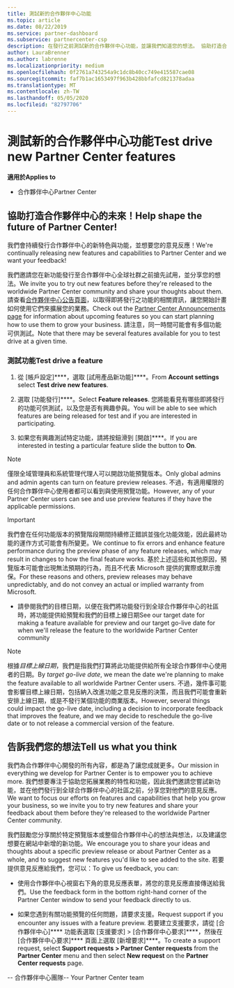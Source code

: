 ```yaml
---
title: 測試新的合作夥伴中心功能
ms.topic: article
ms.date: 08/22/2019
ms.service: partner-dashboard
ms.subservice: partnercenter-csp
description: 在發行之前測試新的合作夥伴中心功能，並讓我們知道您的想法。 協助打造合作夥伴中心的未來！
author: LauraBrenner
ms.author: labrenne
ms.localizationpriority: medium
ms.openlocfilehash: 0f2761a743254a9c1dc8b40cc749e415587cae08
ms.sourcegitcommit: faf7b1ac1653497f963b428bbfafcd821378adaa
ms.translationtype: MT
ms.contentlocale: zh-TW
ms.lasthandoff: 05/05/2020
ms.locfileid: "82797706"
---
```

# <a name="test-drive-new-partner-center-features"></a><span data-ttu-id="0c75e-104">測試新的合作夥伴中心功能</span><span class="sxs-lookup"><span data-stu-id="0c75e-104">Test drive new Partner Center features</span></span>

<span data-ttu-id="0c75e-105">**適用於**</span><span class="sxs-lookup"><span data-stu-id="0c75e-105">**Applies to**</span></span>

- <span data-ttu-id="0c75e-106">合作夥伴中心</span><span class="sxs-lookup"><span data-stu-id="0c75e-106">Partner Center</span></span>

## <a name="help-shape-the-future-of-partner-center"></a><span data-ttu-id="0c75e-107">協助打造合作夥伴中心的未來！</span><span class="sxs-lookup"><span data-stu-id="0c75e-107">Help shape the future of Partner Center!</span></span>

<span data-ttu-id="0c75e-108">我們會持續發行合作夥伴中心的新特色與功能，並想要您的意見反應！</span><span class="sxs-lookup"><span data-stu-id="0c75e-108">We're continually releasing new features and capabilities to Partner Center and we want your feedback!</span></span> 

<span data-ttu-id="0c75e-109">我們邀請您在新功能發行至合作夥伴中心全球社群之前搶先試用，並分享您的想法。</span><span class="sxs-lookup"><span data-stu-id="0c75e-109">We invite you to try out new features before they're released to the worldwide Partner Center community and share your thoughts about them.</span></span> <span data-ttu-id="0c75e-110">請查看[合作夥伴中心公告頁面](https://partnercenter.microsoft.com/pcv/announcements)，以取得即將發行之功能的相關資訊，讓您開始計畫如何使用它們來擴展您的業務。</span><span class="sxs-lookup"><span data-stu-id="0c75e-110">Check out the [Partner Center Announcements page](https://partnercenter.microsoft.com/pcv/announcements) for information about upcoming features so you can start planning how to use them to grow your business.</span></span> <span data-ttu-id="0c75e-111">請注意，同一時間可能會有多個功能可供測試。</span><span class="sxs-lookup"><span data-stu-id="0c75e-111">Note that there may be several features available for you to test drive at a given time.</span></span>

### <a name="test-drive-a-feature"></a><span data-ttu-id="0c75e-112">測試功能</span><span class="sxs-lookup"><span data-stu-id="0c75e-112">Test drive a feature</span></span>

1. <span data-ttu-id="0c75e-113">從 [帳戶設定]\*\*\*\*，選取 [試用產品新功能]\*\*\*\*。</span><span class="sxs-lookup"><span data-stu-id="0c75e-113">From **Account settings** select **Test drive new features**.</span></span>

2. <span data-ttu-id="0c75e-114">選取 [功能發行]\*\*\*\*。</span><span class="sxs-lookup"><span data-stu-id="0c75e-114">Select **Feature releases**.</span></span> <span data-ttu-id="0c75e-115">您將能看見有哪些即將發行的功能可供測試，以及您是否有興趣參與。</span><span class="sxs-lookup"><span data-stu-id="0c75e-115">You will be able to see which features are being released for test and if you are interested in participating.</span></span>

3. <span data-ttu-id="0c75e-116">如果您有興趣測試特定功能，請將按鈕滑到 [開啟]\*\*\*\*。</span><span class="sxs-lookup"><span data-stu-id="0c75e-116">If you are interested in testing a particular feature slide the button to **On**.</span></span> 

> [!NOTE]  
>  <span data-ttu-id="0c75e-117">僅限全域管理員和系統管理代理人可以開啟功能預覽版本。</span><span class="sxs-lookup"><span data-stu-id="0c75e-117">Only global admins and admin agents can turn on feature preview releases.</span></span> <span data-ttu-id="0c75e-118">不過，有適用權限的任何合作夥伴中心使用者都可以看到與使用預覽功能。</span><span class="sxs-lookup"><span data-stu-id="0c75e-118">However, any of your Partner Center users can see and use preview features if they have the applicable permissions.</span></span>

> [!IMPORTANT]  
> <span data-ttu-id="0c75e-119">我們會在任何功能版本的預覽階段期間持續修正錯誤並強化功能效能，因此最終功能的運作方式可能會有所變更。</span><span class="sxs-lookup"><span data-stu-id="0c75e-119">We continue to fix errors and enhance feature performance during the preview phase of any feature releases, which may result in changes to how the final feature works.</span></span> <span data-ttu-id="0c75e-120">基於上述這些和其他原因，預覽版本可能會出現無法預期的行為，而且不代表 Microsoft 提供的實際或默示擔保。</span><span class="sxs-lookup"><span data-stu-id="0c75e-120">For these reasons and others, preview releases may behave unpredictably, and do not convey an actual or implied warranty from Microsoft.</span></span>

- <span data-ttu-id="0c75e-121">請參閱我們的目標日期，以便在我們將功能發行到全球合作夥伴中心的社區時，將功能提供給預覽和我們的目標上線日期</span><span class="sxs-lookup"><span data-stu-id="0c75e-121">See our target date for making a feature available for preview and our target go-live date for when we'll release the feature to the worldwide Partner Center community</span></span>

> [!NOTE]  
>  <span data-ttu-id="0c75e-122">根據*目標上線日期*，我們是指我們打算將此功能提供給所有全球合作夥伴中心使用者的日期。</span><span class="sxs-lookup"><span data-stu-id="0c75e-122">By *target go-live date*, we mean the date we're planning to make the feature available to all worldwide Partner Center users.</span></span> <span data-ttu-id="0c75e-123">不過，幾件事可能會影響目標上線日期，包括納入改進功能之意見反應的決策，而且我們可能會重新安排上線日期，或是不發行某個功能的商業版本。</span><span class="sxs-lookup"><span data-stu-id="0c75e-123">However, several things could impact the go-live date, including a decision to incorporate feedback that improves the feature, and we may decide to reschedule the go-live date or to not release a commercial version of the feature.</span></span>  


 
## <a name="tell-us-what-you-think"></a><span data-ttu-id="0c75e-124">告訴我們您的想法</span><span class="sxs-lookup"><span data-stu-id="0c75e-124">Tell us what you think</span></span>

<span data-ttu-id="0c75e-125">我們為合作夥伴中心開發的所有內容，都是為了讓您成就更多。</span><span class="sxs-lookup"><span data-stu-id="0c75e-125">Our mission in everything we develop for Partner Center is to empower you to achieve more.</span></span> <span data-ttu-id="0c75e-126">我們想要專注于協助您拓展業務的特性和功能，因此我們邀請您嘗試新功能，並在他們發行到全球合作夥伴中心的社區之前，分享您對他們的意見反應。</span><span class="sxs-lookup"><span data-stu-id="0c75e-126">We want to focus our efforts on features and capabilities that help you grow your business, so we invite you to try new features and share your feedback about them before they're released to the worldwide Partner Center community.</span></span> 

<span data-ttu-id="0c75e-127">我們鼓勵您分享關於特定預覽版本或整個合作夥伴中心的想法與想法，以及建議您想要在網站中新增的新功能。</span><span class="sxs-lookup"><span data-stu-id="0c75e-127">We encourage you to share your ideas and thoughts about a specific preview release or about Partner Center as a whole, and to suggest new features you'd like to see added to the site.</span></span> <span data-ttu-id="0c75e-128">若要提供意見反應給我們，您可以：</span><span class="sxs-lookup"><span data-stu-id="0c75e-128">To give us feedback, you can:</span></span>  

-   <span data-ttu-id="0c75e-129">使用合作夥伴中心視窗右下角的意見反應表單，將您的意見反應直接傳送給我們。</span><span class="sxs-lookup"><span data-stu-id="0c75e-129">Use the feedback form in the bottom right-hand corner of the Partner Center window to send your feedback directly to us.</span></span> 

-   <span data-ttu-id="0c75e-130">如果您遇到有關功能預覽的任何問題，請要求支援。</span><span class="sxs-lookup"><span data-stu-id="0c75e-130">Request support if you encounter any issues with a feature preview.</span></span> <span data-ttu-id="0c75e-131">若要建立支援要求，請從 [合作夥伴中心]\*\*\*\* 功能表選取 [支援要求] > [合作夥伴中心要求]\*\*\*\*，然後在 [合作夥伴中心要求]\*\*\*\* 頁面上選取 [新增要求]\*\*\*\*。</span><span class="sxs-lookup"><span data-stu-id="0c75e-131">To create a support request, select **Support requests > Partner Center requests** from the **Partner Center** menu and then select **New request** on the **Partner Center requests** page.</span></span>



<span data-ttu-id="0c75e-132">-- 合作夥伴中心團隊</span><span class="sxs-lookup"><span data-stu-id="0c75e-132">-- Your Partner Center team</span></span>

